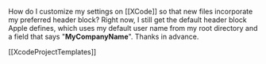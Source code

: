 How do I customize my settings on [[XCode]] so that new files incorporate my preferred header block? Right now, I still get the default header block Apple defines,  which uses my default user name from my root directory and a field that says "__MyCompanyName__". Thanks in advance.

[[XcodeProjectTemplates]]